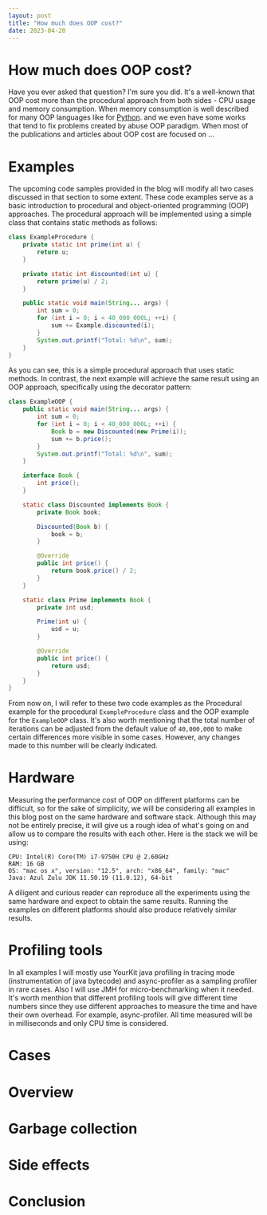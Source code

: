 ```yaml
---
layout: post
title: "How much does OOP cost?"
date: 2023-04-20
---
```


# How much does OOP cost?

Have you ever asked that question? I'm sure you did. It's a well-known that
OOP cost more than the procedural approach from both sides - CPU usage and
memory consumption. When memory consumption is well described for many OOP
languages like for
[Python](https://stackoverflow.com/questions/372511/what-is-the-object-oriented-programming-computing-overhead-cost).
and we even have some works that tend to fix problems created by abuse OOP
paradigm.
When most of the publications and articles about OOP cost are focused on
...

# Examples

The upcoming code samples provided in the blog will modify all two cases
discussed in that section to some extent. These code examples serve as a basic
introduction to procedural and object-oriented programming (OOP) approaches. The
procedural approach will be implemented using a simple class that contains
static methods as follows:

```java
class ExampleProcedure {
    private static int prime(int u) {
        return u;
    }

    private static int discounted(int u) {
        return prime(u) / 2;
    }

    public static void main(String... args) {
        int sum = 0;
        for (int i = 0; i < 40_000_000L; ++i) {
            sum += Example.discounted(i);
        }
        System.out.printf("Total: %d\n", sum);
    }
}
```

As you can see, this is a simple procedural approach that uses static methods.
In contrast, the next example will achieve the same result using an OOP
approach, specifically using the decorator pattern:

```java
class ExampleOOP {
    public static void main(String... args) {
        int sum = 0;
        for (int i = 0; i < 40_000_000L; ++i) {
            Book b = new Discounted(new Prime(i));
            sum += b.price();
        }
        System.out.printf("Total: %d\n", sum);
    }

    interface Book {
        int price();
    }

    static class Discounted implements Book {
        private Book book;

        Discounted(Book b) {
            book = b;
        }

        @Override
        public int price() {
            return book.price() / 2;
        }
    }

    static class Prime implements Book {
        private int usd;

        Prime(int u) {
            usd = u;
        }

        @Override
        public int price() {
            return usd;
        }
    }
}
```

From now on, I will refer to these two code examples as the Procedural example
for the procedural `ExampleProcedure` class and the OOP example for
the `ExampleOOP` class. It's also worth mentioning that the total number of
iterations can be adjusted from the default value of `40,000,000` to make
certain differences more visible in some cases. However, any changes made to
this number will be clearly indicated.

# Hardware

Measuring the performance cost of OOP on different platforms can be difficult,
so for the sake of simplicity, we will be considering all examples in this blog
post on the same hardware and software stack. Although this may not be entirely
precise, it will give us a rough idea of what's going on and allow us to compare
the results with each other. Here is the stack we will be using:
```shell
CPU: Intel(R) Core(TM) i7-9750H CPU @ 2.60GHz
RAM: 16 GB
OS: "mac os x", version: "12.5", arch: "x86_64", family: "mac"
Java: Azul Zulu JDK 11.50.19 (11.0.12), 64-bit
```
A diligent and curious reader can reproduce all the experiments using the same
hardware and expect to obtain the same results. Running the examples on
different platforms should also produce relatively similar results.

# Profiling tools

In all examples I will mostly use YourKit java profiling in tracing mode
(instrumentation of java bytecode) and async-profiler as a sampling profiler in
rare cases. Also I will use JMH for micro-benchmarking when it needed.
It's worth menthion that different profiling tools will give different time
numbers since they use different approaches to measure the time and have their
own overhead. For example, async-profiler.
All time measured will be in milliseconds and only CPU time is considered.

# Cases

# Overview

# Garbage collection

# Side effects

# Conclusion





